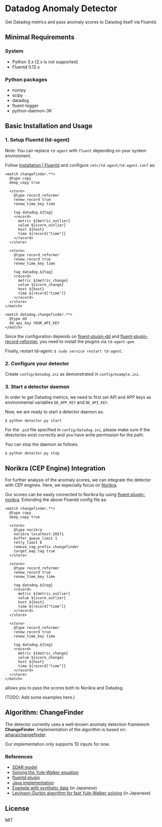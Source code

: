 Datadog Anomaly Detector
===

Get Datadog metrics and pass anomaly scores to Datadog itself via Fluentd.

## Minimal Requirements

### System

- Python 3.x (2.x is not supported)
- Fluentd 0.12.x

### Python packages

- numpy
- scipy
- datadog
- fluent-logger
- python-daemon-3K

## Basic Installation and Usage

### 1. Setup Fluentd (td-agent)

Note: You can replace `td-agent` with `fluent` depending on your system environment.

Follow [Installation | Fluentd](http://docs.fluentd.org/categories/installation) and configure `/etc/td-agent/td-agent.conf` as:

```
<match changefinder.**>
  @type copy
  deep_copy true

  <store>
    @type record_reformer
    renew_record true
    renew_time_key time

    tag datadog.${tag}
    <record>
      metric ${metric_outlier}
      value ${score_outlier}
      host ${host}
      time ${record["time"]}
    </record>
  </store>

  <store>
    @type record_reformer
    renew_record true
    renew_time_key time

    tag datadog.${tag}
    <record>
      metric ${metric_change}
      value ${score_change}
      host ${host}
      time ${record["time"]}
    </record>
  </store>
</match>

<match datadog.changefinder.**>
  @type dd
  dd_api_key YOUR_API_KEY
</match>
```

Since the configuration depends on [fluent-plugin-dd](https://github.com/winebarrel/fluent-plugin-dd) and [fluent-plugin-record-reformer](https://github.com/sonots/fluent-plugin-record-reformer), you need to install the plugins via `td-agent-gem`.

Finally, restart td-agent: `$ sudo service restart td-agent`.

### 2. Configure your detector

Create `config/datadog.ini` as demonstrated in `config/example.ini`.

### 3. Start a detector daemon

In order to get Datadog metrics, we need to first set API and APP keys as environmental variables `DD_APP_KEY` and `DD_API_KEY`.

Now, we are ready to start a detector daemon as:

```
$ python detector.py start
```

For the `.pid` file specified in `config/datadog.ini`, please make sure if the directories exist correctly and you have write permission for the path.

You can stop the daemon as follows.

```
$ python detector.py stop
```

## Norikra (CEP Engine) Integration

For further analysis of the anomaly scores, we can integrate the detector with CEP engines. Here, we especially focus on [Norikra](https://norikra.github.io/). 

Our scores can be easily connected to Norikra by using [fluent-plugin-norikra](https://github.com/norikra/fluent-plugin-norikra). Extending the above Fluentd config file as:

```
<match changefinder.**>
  @type copy
  deep_copy true

  <store>
    @type norikra
    norikra localhost:26571
    buffer_queue_limit 1
    retry_limit 0
    remove_tag_prefix changefinder
    target_map_tag true
  </store>

  <store>
    @type record_reformer
    renew_record true
    renew_time_key time

    tag datadog.${tag}
    <record>
      metric ${metric_outlier}
      value ${score_outlier}
      host ${host}
      time ${record["time"]}
    </record>
  </store>

  <store>
    @type record_reformer
    renew_record true
    renew_time_key time

    tag datadog.${tag}
    <record>
      metric ${metric_change}
      value ${score_change}
      host ${host}
      time ${record["time"]}
    </record>
  </store>
</match>
```

allows you to pass the scores both to Norikra and Datadog.

(TODO: Add some examples here.)

## Algorithm: ChangeFinder

The detector currently uses a well-known anomaly detection framework **ChangeFinder**. Implementation of the algorithm is based on: [aihara/changefinder](https://bitbucket.org/aihara/changefinder).

Our implementation only supports 1D inputs for now.

### References

- [SDAR model](https://www.computer.org/cms/dl/trans/tk/2006/04/extras/k0482s.pdf)
- [Solving the Yule-Walker equation](http://mpastell.com/pweave/_downloads/AR_yw.html)
- [fluentd plugin](https://github.com/muddydixon/fluent-plugin-anomalydetect/blob/master/lib/fluent/plugin/out_anomalydetect.rb)
- [Java implementation](https://github.com/acromusashi/acromusashi-stream-ml/blob/master/src/main/java/acromusashi/stream/ml/anomaly/cf/ChangeFinder.java)
- [Example with synthetic data](http://cl-www.msi.co.jp/reports/changefinder.html) (in Japanese)
- [Levinson-Durbin algorithm for fast Yule-Walker solving](http://www.kumst.kyoto-u.ac.jp/kougi/time_series/Appendix1.pdf) (in Japanese)

## License

MIT
